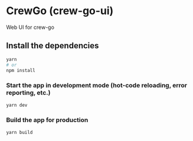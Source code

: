 # CrewGo (crew-go-ui)

Web UI for crew-go

## Install the dependencies
```bash
yarn
# or
npm install
```

### Start the app in development mode (hot-code reloading, error reporting, etc.)
```bash
yarn dev
```

### Build the app for production
```bash
yarn build
```
